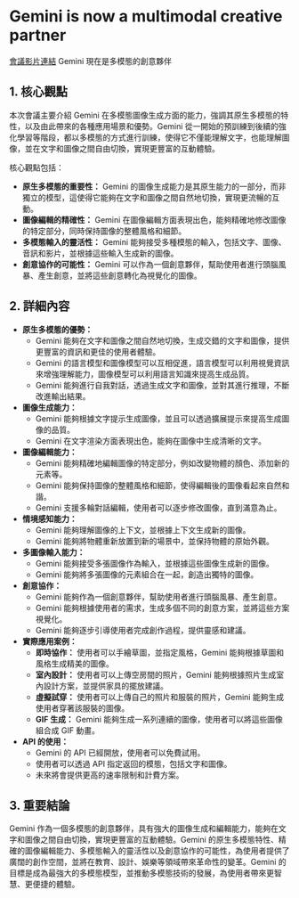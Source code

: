 # Gemini is now a multimodal creative partner
[會議影片連結](https://www.youtube.com/watch?v=fz61sT59aKk)
Gemini 現在是多模態的創意夥伴

## 1. 核心觀點

本次會議主要介紹 Gemini 在多模態圖像生成方面的能力，強調其原生多模態的特性，以及由此帶來的各種應用場景和優勢。Gemini 從一開始的預訓練到後續的強化學習等階段，都以多模態的方式進行訓練，使得它不僅能理解文字，也能理解圖像，並在文字和圖像之間自由切換，實現更豐富的互動體驗。

核心觀點包括：

*   **原生多模態的重要性：** Gemini 的圖像生成能力是其原生能力的一部分，而非獨立的模型，這使得它能夠在文字和圖像之間自然地切換，實現更流暢的互動。
*   **圖像編輯的精確性：** Gemini 在圖像編輯方面表現出色，能夠精確地修改圖像的特定部分，同時保持圖像的整體風格和細節。
*   **多模態輸入的靈活性：** Gemini 能夠接受多種模態的輸入，包括文字、圖像、音訊和影片，並根據這些輸入生成新的圖像。
*   **創意協作的可能性：** Gemini 可以作為一個創意夥伴，幫助使用者進行頭腦風暴、產生創意，並將這些創意轉化為視覺化的圖像。

## 2. 詳細內容

*   **原生多模態的優勢：**
    *   Gemini 能夠在文字和圖像之間自然地切換，生成交錯的文字和圖像，提供更豐富的資訊和更佳的使用者體驗。
    *   Gemini 的語言模型和圖像模型可以互相促進，語言模型可以利用視覺資訊來增強理解能力，圖像模型可以利用語言知識來提高生成品質。
    *   Gemini 能夠進行自我對話，透過生成文字和圖像，並對其進行推理，不斷改進輸出結果。
*   **圖像生成能力：**
    *   Gemini 能夠根據文字提示生成圖像，並且可以透過擴展提示來提高生成圖像的品質。
    *   Gemini 在文字渲染方面表現出色，能夠在圖像中生成清晰的文字。
*   **圖像編輯能力：**
    *   Gemini 能夠精確地編輯圖像的特定部分，例如改變物體的顏色、添加新的元素等。
    *   Gemini 能夠保持圖像的整體風格和細節，使得編輯後的圖像看起來自然和諧。
    *   Gemini 支援多輪對話編輯，使用者可以逐步修改圖像，直到滿意為止。
*   **情境感知能力：**
    *   Gemini 能夠理解圖像的上下文，並根據上下文生成新的圖像。
    *   Gemini 能夠將物體重新放置到新的場景中，並保持物體的原始外觀。
*   **多圖像輸入能力：**
    *   Gemini 能夠接受多張圖像作為輸入，並根據這些圖像生成新的圖像。
    *   Gemini 能夠將多張圖像的元素組合在一起，創造出獨特的圖像。
*   **創意協作：**
    *   Gemini 能夠作為一個創意夥伴，幫助使用者進行頭腦風暴、產生創意。
    *   Gemini 能夠根據使用者的需求，生成多個不同的創意方案，並將這些方案視覺化。
    *   Gemini 能夠逐步引導使用者完成創作過程，提供靈感和建議。
*   **實際應用案例：**
    *   **即時協作：** 使用者可以手繪草圖，並指定風格，Gemini 能夠根據草圖和風格生成精美的圖像。
    *   **室內設計：** 使用者可以上傳空房間的照片，Gemini 能夠根據照片生成室內設計方案，並提供家具的擺放建議。
    *   **虛擬試穿：** 使用者可以上傳自己的照片和服裝的照片，Gemini 能夠生成使用者穿著該服裝的圖像。
    *   **GIF 生成：** Gemini 能夠生成一系列連續的圖像，使用者可以將這些圖像組合成 GIF 動畫。
*   **API 的使用：**
    *   Gemini 的 API 已經開放，使用者可以免費試用。
    *   使用者可以透過 API 指定返回的模態，包括文字和圖像。
    *   未來將會提供更高的速率限制和計費方案。

## 3. 重要結論

Gemini 作為一個多模態的創意夥伴，具有強大的圖像生成和編輯能力，能夠在文字和圖像之間自由切換，實現更豐富的互動體驗。Gemini 的原生多模態特性、精確的圖像編輯能力、多模態輸入的靈活性以及創意協作的可能性，為使用者提供了廣闊的創作空間，並將在教育、設計、娛樂等領域帶來革命性的變革。Gemini 的目標是成為最強大的多模態模型，並推動多模態技術的發展，為使用者帶來更智慧、更便捷的體驗。
